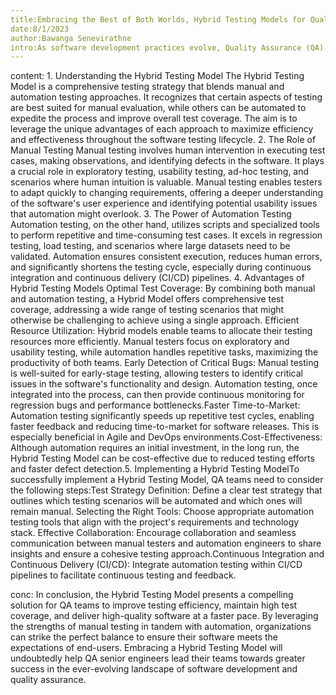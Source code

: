 ```yaml
---
title:Embracing the Best of Both Worlds, Hybrid Testing Models for Quality Assurance
date:8/1/2023
author:Bawanga Senevirathne
intro:As software development practices evolve, Quality Assurance (QA) teams continuously strive to enhance testing methodologies to meet the ever-changing demands of the industry. One approach that has gained significant attention in recent years is the Hybrid Testing Model. This model combines the strengths of both manual and automation testing, providing QA teams with a powerful arsenal to deliver high-quality software efficiently. In this blog post, we will explore the concept of Hybrid Testing Models and highlight the benefits of integrating manual and automation testing within the QA process.
---
```


content: 1. Understanding the Hybrid Testing Model &#10; The Hybrid Testing Model is a comprehensive testing strategy that blends manual and automation testing approaches. It recognizes that certain aspects of testing are best suited for manual evaluation, while others can be automated to expedite the process and improve overall test coverage. The aim is to leverage the unique advantages of each approach to maximize efficiency and effectiveness throughout the software testing lifecycle. 2. The Role of Manual Testing Manual testing involves human intervention in executing test cases, making observations, and identifying defects in the software. It plays a crucial role in exploratory testing, usability testing, ad-hoc testing, and scenarios where human intuition is valuable. Manual testing enables testers to adapt quickly to changing requirements, offering a deeper understanding of the software\'s user experience and identifying potential usability issues that automation might overlook. 3. The Power of Automation Testing Automation testing, on the other hand, utilizes scripts and specialized tools to perform repetitive and time-consuming test cases. It excels in regression testing, load testing, and scenarios where large datasets need to be validated. Automation ensures consistent execution, reduces human errors, and significantly shortens the testing cycle, especially during continuous integration and continuous delivery (CI/CD) pipelines. 4. Advantages of Hybrid Testing Models Optimal Test Coverage: By combining both manual and automation testing, a Hybrid Model offers comprehensive test coverage, addressing a wide range of testing scenarios that might otherwise be challenging to achieve using a single approach. Efficient Resource Utilization: Hybrid models enable teams to allocate their testing resources more efficiently. Manual testers focus on exploratory and usability testing, while automation handles repetitive tasks, maximizing the productivity of both teams. Early Detection of Critical Bugs: Manual testing is well-suited for early-stage testing, allowing testers to identify critical issues in the software\'s functionality and design. Automation testing, once integrated into the process, can then provide continuous monitoring for regression bugs and performance bottlenecks.Faster Time-to-Market: Automation testing significantly speeds up repetitive test cycles, enabling faster feedback and reducing time-to-market for software releases. This is especially beneficial in Agile and DevOps environments.Cost-Effectiveness: Although automation requires an initial investment, in the long run, the Hybrid Testing Model can be cost-effective due to reduced testing efforts and faster defect detection.5. Implementing a Hybrid Testing ModelTo successfully implement a Hybrid Testing Model, QA teams need to consider the following steps:Test Strategy Definition: Define a clear test strategy that outlines which testing scenarios will be automated and which ones will remain manual. Selecting the Right Tools: Choose appropriate automation testing tools that align with the project\'s requirements and technology stack. Effective Collaboration: Encourage collaboration and seamless communication between manual testers and automation engineers to share insights and ensure a cohesive testing approach.Continuous Integration and Continuous Delivery (CI/CD): Integrate automation testing within CI/CD pipelines to facilitate continuous testing and feedback.

conc: In conclusion, the Hybrid Testing Model presents a compelling solution for QA teams to improve testing efficiency, maintain high test coverage, and deliver high-quality software at a faster pace. By leveraging the strengths of manual testing in tandem with automation, organizations can strike the perfect balance to ensure their software meets the expectations of end-users. Embracing a Hybrid Testing Model will undoubtedly help QA senior engineers lead their teams towards greater success in the ever-evolving landscape of software development and quality assurance.
